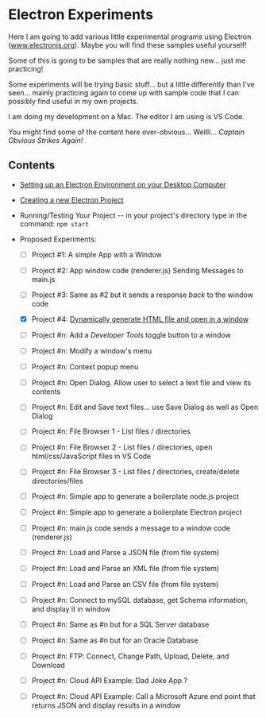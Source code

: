 # Electron Experiments
Here I am going to add various little experimental programs using Electron (www.electronjs.org). Maybe you will find these samples useful yourself!

Some of this is going to be samples that are really nothing new... just me practicing!

Some experiments will be trying basic stuff... but a little differently than I've seen... mainly practicing again to come up with sample code that I can possibly find useful in my own projects.

I am doing my development on a Mac.  The editor I am using is VS Code.

You might find some of the content here over-obvious... Wellll... *Captain Obvious Strikes Again!*

## Contents
- [Setting up an Electron Environment on your Desktop Computer](https://github.com/OrvilleChomer/electronjs-experiments/blob/main/setting-up-electron-environment.MD)
- [Creating a new Electron Project](creating-electron-projects.MD)
- Running/Testing Your Project -- in your project's directory type in the command:  `npm start`

- Proposed Experiments:
   - [ ] Project #1: A simple App with a Window
   - [ ] Project #2: App window code (renderer.js) Sending Messages to main.js
   - [ ] Project #3: Same as #2 but it sends a response *back* to the window code
   - [X] Project #4: [Dynamically generate HTML file and open in a window](https://github.com/OrvilleChomer/electronjs-experiments/tree/main/project4)
   - [ ] Project #n: Add a *Developer Tools* toggle button to a window
   - [ ] Project #n: Modify a window's menu
   - [ ] Project #n: Context popup menu
   - [ ] Project #n: Open Dialog. Allow user to select a text file and view its contents
   - [ ] Project #n: Edit and Save text files... use Save Dialog as well as Open Dialog
   - [ ] Project #n: File Browser 1 - List files / directories
   - [ ] Project #n: File Browser 2 - List files / directories, open html/css/JavaScript files in VS Code
   - [ ] Project #n: File Browser 3 - List files / directories, create/delete directories/files
   - [ ] Project #n: Simple app to generate a boilerplate node.js project
   - [ ] Project #n: Simple app to generate a boilerplate Electron project
   - [ ] Project #n: main.js code sends a message to a window code (renderer.js)
   - [ ] Project #n: Load and Parse a JSON file (from file system)
   - [ ] Project #n: Load and Parse an XML file (from file system)
   - [ ] Project #n: Load and Parse an CSV file (from file system)
   - [ ] Project #n: Connect to mySQL database, get Schema information, and display it in window
   - [ ] Project #n: Same as #n but for a SQL Server database
   - [ ] Project #n: Same as #n but for an Oracle Database
   - [ ] Project #n: FTP: Connect, Change Path, Upload, Delete, and Download
   - [ ] Project #n: Cloud API Example: Dad Joke App ?
   - [ ] Project #n: Cloud API Example: Call a Microsoft Azure end point that returns JSON and display results in a window




